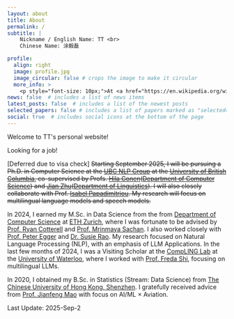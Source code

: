 ```yaml
---
layout: about
title: About
permalink: /
subtitle: |
    Nickname / English Name: TT <br>
    Chinese Name: 涂毅磊

profile:
  align: right
  image: profile.jpg
  image_circular: false # crops the image to make it circular
  more_info: > 
    <p style="font-size: 10px;">At <a href="https://en.wikipedia.org/wiki/Piazzale_Michelangelo">Piazzale Michelangelo</a>, Folrence, Tuscany, Italy.</p>
news: false  # includes a list of news items
latest_posts: false  # includes a list of the newest posts
selected_papers: false # includes a list of papers marked as "selected={true}"
social: true  # includes social icons at the bottom of the page
---
```

Welcome to TT's personal website!

Looking for a job!

[Deferred due to visa check] ~~Starting September 2025, I will be pursuing a Ph.D. in Computer Science at the [UBC NLP Group](https://nlp.cs.ubc.ca/) at the [University of British Columbia](https://www.ubc.ca/), co-supervised by Profs. [Hila Gonen](https://gonenhila.github.io/)([Department of Computer Science](https://www.cs.ubc.ca/)) and [Jian Zhu](https://lingjzhu.github.io/)([Department of Linguistics](https://linguistics.ubc.ca/)). I will also closely collaborate with Prof. [Isabel Papadimitriou](https://www.isabelpapad.com/). My research will focus on multilingual language models and speech models.~~

In 2024, I earned my M.Sc. in Data Science from the from [Department of Computer Science](https://inf.ethz.ch/) at [ETH Zurich](https://ethz.ch/en.html), where I was fortunate to be advised by [Prof. Ryan Cotterell](https://rycolab.io/authors/ryan/) and [Prof. Mrinmaya Sachan](https://lre.inf.ethz.ch/). I also worked closely with [Prof. Peter Egger](https://mtec.ethz.ch/people/person-detail.MTY2NTM0.TGlzdC8xOTE1LC0yMDgyMjgwMDQ4.html) and [Dr. Susie Rao](https://susierao.github.io/about/). My research focused on Natural Language Processing (NLP), with an emphasis of LLM Applications. In the last few months of 2024, I was a Visiting Scholar at the [CompLING Lab](https://compling-wat.com/) at the [University of Waterloo](https://cs.uwaterloo.ca/), where I worked with [Prof. Freda Shi](https://home.ttic.edu/~freda/), focusing on multilingual LLMs. 

In 2020, I obtained my B.Sc. in Statistics (Stream: Data Science) from [The Chinese University of Hong Kong, Shenzhen](https://www.cuhk.edu.cn/en). I gratefully received advice from [Prof. Jianfeng Mao](https://sds.cuhk.edu.cn/en/teacher/268) with focus on AI/ML × Aviation.

Last Update: 2025-Sep-2